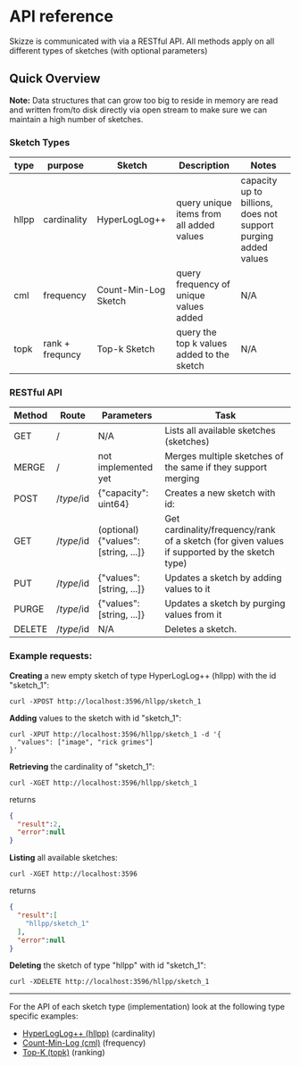 # API reference

Skizze is communicated with via a RESTful API. All methods apply on all different types of sketches (with optional parameters)

## Quick Overview
<b>Note:</b> Data structures that can grow too big to reside in memory are read and written from/to disk directly via open stream to make sure we can maintain a high number of sketches.

### Sketch Types

| type  | purpose     | Sketch               | Description                              | Notes |
| ---   | ---         | ---                  | ---                                      | ---   |
| hllpp | cardinality | HyperLogLog++        | query unique items from all added values | capacity up to billions, does not support purging added values |
| cml   | frequency   | Count-Min-Log Sketch | query frequency of unique values added   | N/A |
| topk  | rank + frequncy | Top-k Sketch | query the top k values added to the sketch | N/A |

### RESTful API

| Method | Route      | Parameters                   | Task |
| ---    | ---        | ---                          | --- |
| GET    | /          | N/A                          | Lists all available sketches (sketches) |
| MERGE  | /          | not implemented yet          | Merges multiple sketches of the same <type> if they support merging |
| POST   | /$type/$id | {"capacity": uint64}         | Creates a new <type> sketch with id: <id> |
| GET    | /$type/$id | (optional) {"values": [string, ...]} | Get cardinality/frequency/rank of a sketch (for given values if supported by the sketch type) |
| PUT    | /$type/$id | {"values": [string, ...]} | Updates a sketch by adding values to it |
| PURGE  | /$type/$id | {"values": [string, ...]} | Updates a sketch by purging values from it |
| DELETE | /$type/$id | N/A                          | Deletes a sketch. |

### Example requests:


**Creating** a new empty sketch of type HyperLogLog++ (hllpp) with the id "sketch_1":
```{r, engine='bash', count_lines}
curl -XPOST http://localhost:3596/hllpp/sketch_1
```


**Adding** values to the sketch with id "sketch_1":
```{r, engine='bash', count_lines}
curl -XPUT http://localhost:3596/hllpp/sketch_1 -d '{
  "values": ["image", "rick grimes"]
}'
```


**Retrieving** the cardinality of "sketch_1":
```{r, engine='bash', count_lines}
curl -XGET http://localhost:3596/hllpp/sketch_1
```
returns
```json
{
  "result":2,
  "error":null
}
```

**Listing** all available sketches:
```{r, engine='bash', count_lines}
curl -XGET http://localhost:3596
```
returns
```json
{
  "result":[
    "hllpp/sketch_1"
  ],
  "error":null
}
```

**Deleting** the sketch of type "hllpp" with id "sketch_1":
```{r, engine='bash', count_lines}
curl -XDELETE http://localhost:3596/hllpp/sketch_1
```
---
For the API of each sketch type (implementation) look at the following type specific examples:
* [HyperLogLog++ (hllpp)](hllpp.md) (cardinality)
* [Count-Min-Log (cml)](cml.md) (frequency)
* [Top-K (topk)](topk.md) (ranking)

